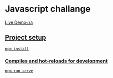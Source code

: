 # Javascript challange

<a href="https://vueapp321.herokuapp.com/" target="_blank">Live Demo</a


## Project setup

```
npm install
```

### Compiles and hot-reloads for development

```
npm run serve
```

